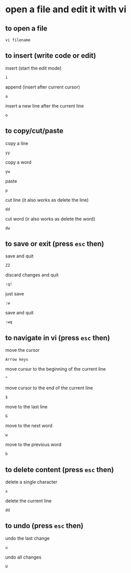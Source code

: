 # open a file and edit it with vi

## to open a file
```
vi filename
```

## to insert (write code or edit)
insert (start the edit mode)
```
i
```
append (insert after current cursor)
```
a
```
insert a new line after the current line
```
o
```

## to copy/cut/paste
copy a line
```
yy
```
copy a word
```
yw
```
paste
```
p
```
cut line (it also works as delete the line)
```
dd
```
cut word (ir also works as delete the word)
```
dw
```

## to save or exit (press `esc` then)

save and quit
```
ZZ
```

discard changes and quit
```
:q!
```

just save
```
:w
```

save and quit
```
:wq
```

## to navigate in vi (press `esc` then)

move the cursor
```
Arrow keys
```
move cursur to the beginning of the current line
```
^
```
move cursor to the end of the current line
```
$
```
move to the last line
```
G
```
move to the next word
```
w
```
move to the previous word
```
b
```

## to delete content (press `esc` then)

delete a single character
```
x
```
delete the current line
```
dd
```

## to undo (press `esc` then)

undo the last change
```
u
```
undo all changes
```
U
```
